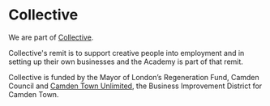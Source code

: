 # Collective

We are part of [Collective](http://camdencollective.co.uk/).

Collective's remit is to support creative people into employment and in setting up their own businesses and the Academy is part of that remit.

Collective is funded by the Mayor of London’s Regeneration Fund, Camden Council and [Camden Town Unlimited](http://www.camdentownunlimited.com/), the Business Improvement District for Camden Town.

